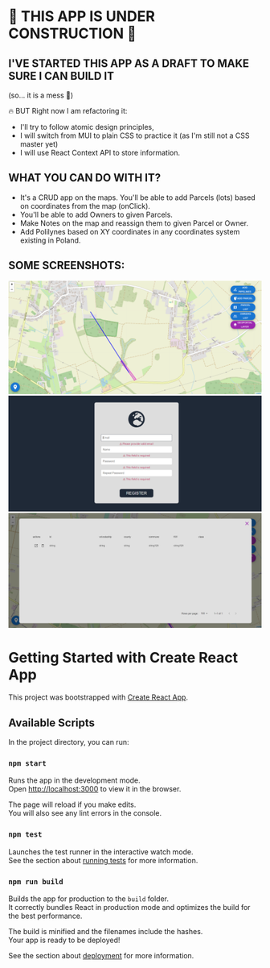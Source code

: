 # :construction: THIS APP IS UNDER CONSTRUCTION :construction:

## I'VE STARTED THIS APP AS A DRAFT TO MAKE SURE I CAN BUILD IT
(so... it is a mess :poop:)

:fire: BUT Right now I am refactoring it:
- I'll try to follow atomic design principles,
- I will switch from MUI to plain CSS to practice it (as I'm still not a CSS master yet)
- I will use React Context API to store information.

## WHAT YOU CAN DO WITH IT?
- It's a CRUD app on the maps. You'll be able to add Parcels (lots) based on coordinates from the map (onClick).
- You'll be able to add Owners to given Parcels. 
- Make Notes on the map and reassign them to given Parcel or Owner.
- Add Polilynes based on XY coordinates in any coordinates system existing in Poland.

## SOME SCREENSHOTS:

![screenshot](https://raw.githubusercontent.com/ARTMUC/parcel-nerd-frontend/master/screenshots/Capture.PNG "screenshot")
![screenshot](https://raw.githubusercontent.com/ARTMUC/parcel-nerd-frontend/master/screenshots/Capture2.PNG "screenshot")
![screenshot](https://raw.githubusercontent.com/ARTMUC/parcel-nerd-frontend/master/screenshots/Capture3.PNG "screenshot")

# Getting Started with Create React App

This project was bootstrapped with [Create React App](https://github.com/facebook/create-react-app).

## Available Scripts

In the project directory, you can run:

### `npm start`

Runs the app in the development mode.\
Open [http://localhost:3000](http://localhost:3000) to view it in the browser.

The page will reload if you make edits.\
You will also see any lint errors in the console.

### `npm test`

Launches the test runner in the interactive watch mode.\
See the section about [running tests](https://facebook.github.io/create-react-app/docs/running-tests) for more information.

### `npm run build`

Builds the app for production to the `build` folder.\
It correctly bundles React in production mode and optimizes the build for the best performance.

The build is minified and the filenames include the hashes.\
Your app is ready to be deployed!

See the section about [deployment](https://facebook.github.io/create-react-app/docs/deployment) for more information.
